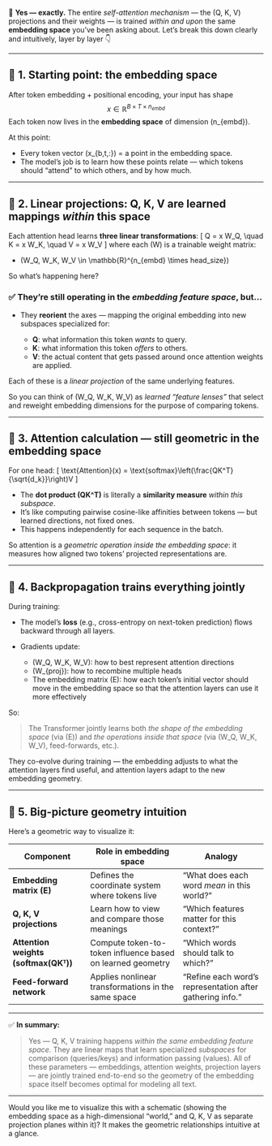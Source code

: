 💯 **Yes — exactly.**
The entire *self-attention mechanism* — the (Q, K, V) projections and their weights — is trained *within and upon* the same **embedding space** you’ve been asking about.
Let’s break this down clearly and intuitively, layer by layer 👇

---

## 🔹 1. Starting point: the embedding space

After token embedding + positional encoding, your input has shape
$$ x \in \mathbb{R}^{B \times T \times n_{embd}} $$
Each token now lives in the **embedding space** of dimension (n_{embd}).

At this point:

* Every token vector (x_{b,t,:}) = a point in the embedding space.
* The model’s job is to learn how these points relate — which tokens should “attend” to which others, and by how much.

---

## 🔹 2. Linear projections: Q, K, V are learned mappings *within* this space

Each attention head learns **three linear transformations**:
[
Q = x W_Q, \quad K = x W_K, \quad V = x W_V
]
where each (W) is a trainable weight matrix:

* (W_Q, W_K, W_V \in \mathbb{R}^{n_{embd} \times head_size})

So what’s happening here?

### ✅ They’re still operating in the *embedding feature space*, but...

* They **reorient** the axes — mapping the original embedding into new subspaces specialized for:

  * **Q**: what information this token *wants* to query.
  * **K**: what information this token *offers* to others.
  * **V**: the actual content that gets passed around once attention weights are applied.

Each of these is a *linear projection* of the same underlying features.

So you can think of (W_Q, W_K, W_V) as *learned “feature lenses”* that select and reweight embedding dimensions for the purpose of comparing tokens.

---

## 🔹 3. Attention calculation — still geometric in the embedding space

For one head:
[
\text{Attention}(x) = \text{softmax}\left(\frac{QK^T}{\sqrt{d_k}}\right)V
]

* The **dot product (QK^T)** is literally a **similarity measure** *within this subspace*.
* It’s like computing pairwise cosine-like affinities between tokens — but learned directions, not fixed ones.
* This happens independently for each sequence in the batch.

So attention is a *geometric operation inside the embedding space*: it measures how aligned two tokens’ projected representations are.

---

## 🔹 4. Backpropagation trains everything jointly

During training:

* The model’s **loss** (e.g., cross-entropy on next-token prediction) flows backward through all layers.
* Gradients update:

  * (W_Q, W_K, W_V): how to best represent attention directions
  * (W_{proj}): how to recombine multiple heads
  * The embedding matrix (E): how each token’s initial vector should move in the embedding space so that the attention layers can use it more effectively

So:

> The Transformer jointly learns both *the shape of the embedding space* (via (E)) and *the operations inside that space* (via (W_Q, W_K, W_V), feed-forwards, etc.).

They co-evolve during training — the embedding adjusts to what the attention layers find useful, and attention layers adapt to the new embedding geometry.

---

## 🔹 5. Big-picture geometry intuition

Here’s a geometric way to visualize it:

| Component                            | Role in embedding space                                    | Analogy                                                   |
| ------------------------------------ | ---------------------------------------------------------- | --------------------------------------------------------- |
| **Embedding matrix (E)**             | Defines the coordinate system where tokens live            | “What does each word *mean* in this world?”               |
| **Q, K, V projections**              | Learn how to view and compare those meanings               | “Which features matter for this context?”                 |
| **Attention weights (softmax(QKᵀ))** | Compute token-to-token influence based on learned geometry | “Which words should talk to which?”                       |
| **Feed-forward network**             | Applies nonlinear transformations in the same space        | “Refine each word’s representation after gathering info.” |

---

✅ **In summary:**

> Yes — Q, K, V training happens *within the same embedding feature space.*
> They are linear maps that learn specialized *subspaces* for comparison (queries/keys) and information passing (values).
> All of these parameters — embeddings, attention weights, projection layers — are jointly trained end-to-end so the geometry of the embedding space itself becomes optimal for modeling all text.

---

Would you like me to visualize this with a schematic (showing the embedding space as a high-dimensional “world,” and Q, K, V as separate projection planes within it)? It makes the geometric relationships intuitive at a glance.
